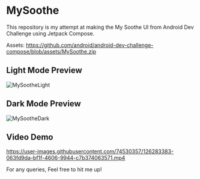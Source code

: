 # MySoothe

This repository is my attempt at making the My Soothe UI from Android Dev Challenge using Jetpack Compose. </br>

Assets: https://github.com/android/android-dev-challenge-compose/blob/assets/MySoothe.zip

## Light Mode Preview

![MySootheLight](https://user-images.githubusercontent.com/74530357/126283197-4bb73496-f3ca-47bd-b9cc-d10ab007ffdd.png) </br>

## Dark Mode Preview

![MySootheDark](https://user-images.githubusercontent.com/74530357/126283215-bf15ff96-51f1-4716-9d8e-272606113852.png) </br>

## Video Demo

https://user-images.githubusercontent.com/74530357/126283383-063fd9da-bf1f-4606-9944-c7b374063571.mp4

For any queries, Feel free to hit me up!
